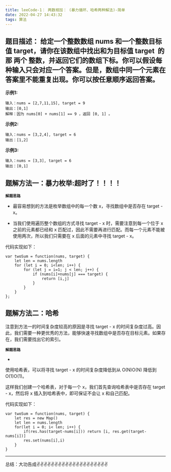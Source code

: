```yaml
---
title: leeCode-1： 两数相加： (暴力循环、哈希两种解法)-简单
date: 2022-04-27 14:43:32
tags: 算法
---
```



<meta name="referrer" content="no-referrer"/>


## 题目描述：  给定一个整数数组 nums 和一个整数目标值 target，请你在该数组中找出和为目标值 target  的那 两个 整数，并返回它们的数组下标。你可以假设每种输入只会对应一个答案。但是，数组中同一个元素在答案里不能重复出现。你可以按任意顺序返回答案。

**示例1:**


```
输入：nums = [2,7,11,15], target = 9
输出：[0,1]
解释：因为 nums[0] + nums[1] == 9 ，返回 [0, 1] 。
```

**示例2:**

```
输入：nums = [3,2,4], target = 6
输出：[1,2]
```

**示例3:**

```
输入：nums = [3,3], target = 6
输出：[0,1]
```

## 题解方法一：暴力枚举:超时了！！！！

**`解题思路`**
* 最容易想到的方法是枚举数组中的每一个数 x，寻找数组中是否存在 target - x。

* 当我们使用遍历整个数组的方式寻找 target - x 时，需要注意到每一个位于 x 之前的元素都已经和 x 匹配过，因此不需要再进行匹配。而每一个元素不能被使用两次，所以我们只需要在 x 后面的元素中寻找 target - x。

代码实现如下： 
```
var twoSum = function(nums, target) {
    let len = nums.length
    for (let i = 0; i<len; i++) {
        for (let j = i=1; j < len; j++) {
            if (nums[i]+nums[j] === target) {
                return [i,j]
            }
        }
    }
};
```


## 题解方法二：哈希

注意到方法一的时间复杂度较高的原因是寻找 target - x 的时间复杂度过高。因此，我们需要一种更优秀的方法，能够快速寻找数组中是否存在目标元素。如果存在，我们需要找出它的索引。

**`解题思路`**

* 

使用哈希表，可以将寻找 target - x 的时间复杂度降低到从 O(N)O(N) 降低到 O(1)O(1)。

这样我们创建一个哈希表，对于每一个 x，我们首先查询哈希表中是否存在 target - x，然后将 x 插入到哈希表中，即可保证不会让 x 和自己匹配。


代码实现如下：

```
var twoSum = function(nums, target) {
    let res = new Map()
    let len = nums.length
    for(let i = 0; i< len; i++) {
        if(res.has(target-nums[i])) return [i, res.get(target-nums[i])]
        res.set(nums[i],i)
    }
}
```

 ---
总结：大功告成✌️✌️✌️✌️✌️✌️✌️✌️✌️✌️✌️✌️✌️✌️✌️✌️✌️✌️✌️✌️

